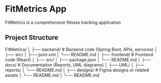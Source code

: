 # FitMetrics App

FitMetrics is a comprehensive fitness tracking application

## Project Structure

FitMetrics/
│
├── backend/                 # Backend code (Spring Boot, APIs, services)
│   ├── src/
│   ├── pom.xml
│   └── README.md
│
├── frontend/                # Frontend code (React)
│   ├── src/
│   ├── package.json
│   └── README.md
│
├── docs/                    # Documentation (Reports, UML diagrams)
│   ├── UML/
│   ├── reports/
│   └── README.md
│
├── designs/                 # Figma designs or related assets
│   └── README.md
│
└── README.md 

